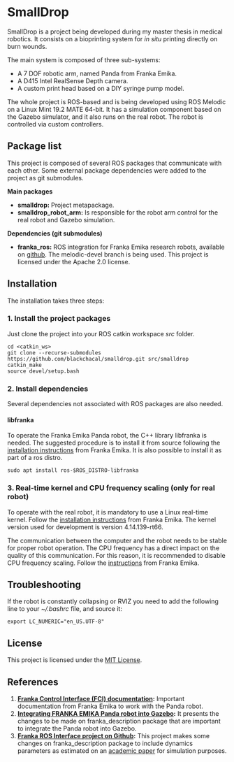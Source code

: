 # SmallDrop
SmallDrop is a project being developed during my master thesis in medical robotics. It consists on a bioprinting system for *in situ* printing directly on burn wounds.

The main system is composed of three sub-systems:

- A 7 DOF robotic arm, named Panda from Franka Emika.
- A D415 Intel RealSense Depth camera.
- A custom print head based on a DIY syringe pump model.

The whole project is ROS-based and is being developed using ROS Melodic on a Linux Mint 19.2 MATE 64-bit. It has a simulation component based on the Gazebo simulator, and it also runs on the real robot. The robot is controlled via custom controllers.

## Package list

This project is composed of several ROS packages that communicate with each other. Some external package dependencies were added to the project as git submodules.

**Main packages**

- **smalldrop:** Project metapackage.
- **smalldrop_robot_arm:** Is responsible for the robot arm control for the real robot and Gazebo simulation.

**Dependencies (git submodules)**

- **franka_ros:** ROS integration for Franka Emika research robots, available on [github](https://github.com/frankaemika/franka_ros). The melodic-devel branch is being used. This project is licensed under the Apache 2.0 license.

## Installation

The installation takes three steps:

### 1. Install the project packages

Just clone the project into your ROS catkin workspace *src* folder.
```
cd <catkin_ws>
git clone --recurse-submodules https://github.com/blackchacal/smalldrop.git src/smalldrop
catkin_make
source devel/setup.bash
```

### 2. Install dependencies

Several dependencies not associated with ROS packages are also needed.

#### libfranka
To operate the Franka Emika Panda robot, the C++ library libfranka is needed. The suggested procedure is to install it from source following the [installation instructions](https://frankaemika.github.io/docs/installation_linux.html#building-from-source) from Franka Emika. It is also possible to install it as part of a ros distro.

```
sudo apt install ros-$ROS_DISTRO-libfranka

```

### 3. Real-time kernel and CPU frequency scaling (only for real robot)

To operate with the real robot, it is mandatory to use a Linux real-time kernel. Follow the [installation instructions](https://frankaemika.github.io/docs/installation_linux.html#setting-up-the-real-time-kernel) from Franka Emika. The kernel version used for development is version 4.14.139-rt66.

The communication between the computer and the robot needs to be stable for proper robot operation. The CPU frequency has a direct impact on the quality of this communication. For this reason, it is recommended to disable CPU frequency scaling. Follow the [instructions](https://frankaemika.github.io/docs/troubleshooting.html#disabling-cpu-frequency-scaling) from Franka Emika.

## Troubleshooting

If the robot is constantly collapsing or RVIZ you need to add the following line to your *~/.bashrc* file, and source it:

```
export LC_NUMERIC="en_US.UTF-8"
```

## License

This project is licensed under the [MIT License](LICENSE).

## References

1. **[Franka Control Interface (FCI) documentation](https://frankaemika.github.io/docs/):** Important documentation from Franka Emika to work with the Panda robot.
1. **[Integrating FRANKA EMIKA Panda robot into Gazebo](https://erdalpekel.de/?p=55):** It presents the changes to be made on franka_description package that are important to integrate the Panda robot into Gazebo.
1. **[Franka ROS Interface project on Github](https://github.com/justagist/franka_ros_interface):** This project makes some changes on franka_description package to include dynamics parameters as estimated on an [academic paper](https://hal.inria.fr/hal-02265293/document) for simulation purposes.